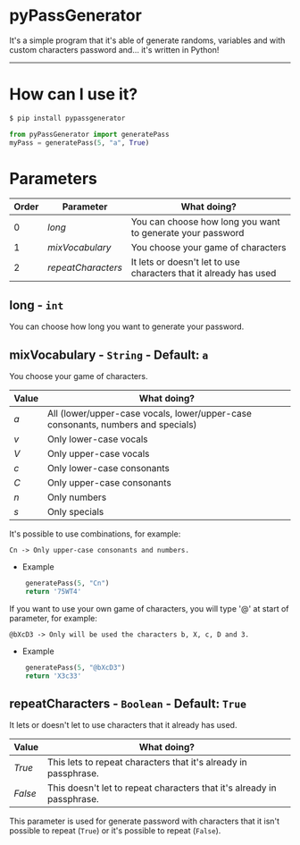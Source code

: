 # pyPassGenerator

It's a simple program that it's able of generate randoms, variables and with custom characters password and... it's written in Python!

---

How can I use it?
===
```bash
$ pip install pypassgenerator
```

```python
from pyPassGenerator import generatePass
myPass = generatePass(5, "a", True)
```


Parameters
===

Order | Parameter | What doing?
--- | --- | ---
0 | *long* | You can choose how long you want to generate your password
1 | *mixVocabulary* | You choose your game of characters
2 | *repeatCharacters* | It lets or doesn't let to use characters that it already has used

long - `int`
---
You can choose how long you want to generate your password.

mixVocabulary - `String` - Default: `a`
---
You choose your game of characters.

Value | What doing?
--- | ---
*a* | All (lower/upper-case vocals, lower/upper-case consonants, numbers and specials)
*v* | Only lower-case vocals
*V* | Only upper-case vocals
*c* | Only lower-case consonants
*C* | Only upper-case consonants
*n* | Only numbers
*s* | Only specials

It's possible to use combinations, for example:

    Cn -> Only upper-case consonants and numbers.

- Example
```python
    generatePass(5, "Cn")
    return '75WT4'
```

If you want to use your own game of characters, you will type '@' at start of parameter, for example:

    @bXcD3 -> Only will be used the characters b, X, c, D and 3.

- Example
```python
    generatePass(5, "@bXcD3")
    return 'X3c33'
```

repeatCharacters - `Boolean` - Default: `True`
---
It lets or doesn't let to use characters that it already has used.

Value|What doing?
---|---
*True* | This lets to repeat characters that it's already in passphrase.
*False* | This doesn't let to repeat characters that it's already in passphrase.
This parameter is used for generate password with characters that it isn't possible to repeat (`True`) or it's possible to repeat (`False`).
